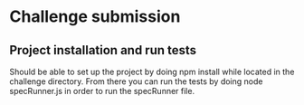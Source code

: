 # Challenge submission

## Project installation and run tests

Should be able to set up the project by doing npm install while located in the challenge directory. From there you can run the tests by doing node specRunner.js in order to run the specRunner file. 